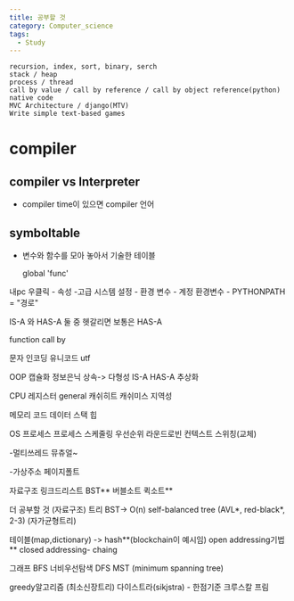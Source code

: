 ```yaml
---
title: 공부할 것
category: Computer_science
tags:
  - Study
---
```


~~~foundation knowledge quiz(nexon)
recursion, index, sort, binary, serch
stack / heap
process / thread
call by value / call by reference / call by object reference(python)
native code
MVC Architecture / django(MTV)
Write simple text-based games
~~~

# compiler

## compiler vs Interpreter

- compiler time이 있으면 compiler 언어


## symboltable

- 변수와 함수를 모아 놓아서 기술한 테이블

    global
    'func'



내pc 우클릭 - 속성 -고급 시스템 설정 -  환경 변수 - 계정 환경변수 - PYTHONPATH = "경로"

IS-A 와 HAS-A 둘 중 헷갈리면 보통은 HAS-A










function
call by

문자
인코딩
유니코드
utf

OOP
캡슐화
정보은닉
상속-> 다형성
IS-A
HAS-A
추상화

CPU
레지스터
general 
캐쉬히트 캐쉬미스
지역성

메모리
코드
데이터
스택
힙

OS
프로세스
프로세스 스케줄링
우선순위
라운드로빈
컨텍스트 스위칭(교체)

-멀티쓰레드
뮤츄얼~

-가상주소
페이지폴트

자료구조
링크드리스트
BST**
버블소트
퀵소트**


더 공부할 것 (자료구조)
트리 BST-> O(n)
self-balanced tree (AVL*, red-black*, 2-3) (자가균형트리)

테이블(map,dictionary) -> hash**(blockchain이 예시임)
open addressing기법**
closed addressing- chaing 

그래프
BFS 너비우선탐색
DFS
MST (minimum spanning tree)

greedy알고리즘 (최소신장트리)
다이스트라(sikjstra) - 한점기준
크루스칼
프림